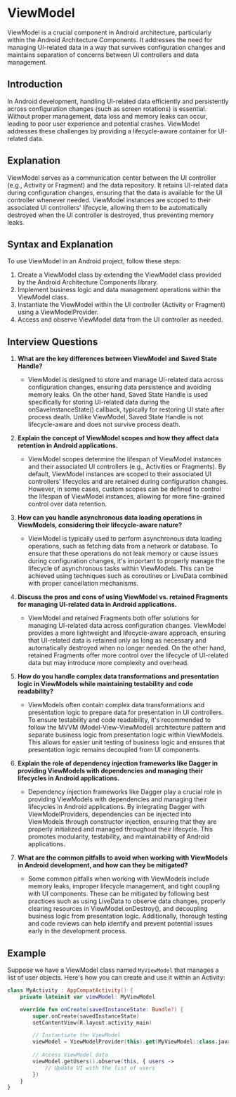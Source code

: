 # ViewModel

ViewModel is a crucial component in Android architecture, particularly within the Android Architecture Components. It addresses the need for managing UI-related data in a way that survives configuration changes and maintains separation of concerns between UI controllers and data management.

## Introduction

In Android development, handling UI-related data efficiently and persistently across configuration changes (such as screen rotations) is essential. Without proper management, data loss and memory leaks can occur, leading to poor user experience and potential crashes. ViewModel addresses these challenges by providing a lifecycle-aware container for UI-related data.

## Explanation

ViewModel serves as a communication center between the UI controller (e.g., Activity or Fragment) and the data repository. It retains UI-related data during configuration changes, ensuring that the data is available for the UI controller whenever needed. ViewModel instances are scoped to their associated UI controllers' lifecycle, allowing them to be automatically destroyed when the UI controller is destroyed, thus preventing memory leaks.

## Syntax and Explanation

To use ViewModel in an Android project, follow these steps:

1. Create a ViewModel class by extending the ViewModel class provided by the Android Architecture Components library.
2. Implement business logic and data management operations within the ViewModel class.
3. Instantiate the ViewModel within the UI controller (Activity or Fragment) using a ViewModelProvider.
4. Access and observe ViewModel data from the UI controller as needed.

## Interview Questions

1. **What are the key differences between ViewModel and Saved State Handle?**
    - ViewModel is designed to store and manage UI-related data across configuration changes, ensuring data persistence and avoiding memory leaks. On the other hand, Saved State Handle is used specifically for storing UI-related data during the onSaveInstanceState() callback, typically for restoring UI state after process death. Unlike ViewModel, Saved State Handle is not lifecycle-aware and does not survive process death.

2. **Explain the concept of ViewModel scopes and how they affect data retention in Android applications.**
    - ViewModel scopes determine the lifespan of ViewModel instances and their associated UI controllers (e.g., Activities or Fragments). By default, ViewModel instances are scoped to their associated UI controllers' lifecycles and are retained during configuration changes. However, in some cases, custom scopes can be defined to control the lifespan of ViewModel instances, allowing for more fine-grained control over data retention.

3. **How can you handle asynchronous data loading operations in ViewModels, considering their lifecycle-aware nature?**
    - ViewModel is typically used to perform asynchronous data loading operations, such as fetching data from a network or database. To ensure that these operations do not leak memory or cause issues during configuration changes, it's important to properly manage the lifecycle of asynchronous tasks within ViewModels. This can be achieved using techniques such as coroutines or LiveData combined with proper cancellation mechanisms.

4. **Discuss the pros and cons of using ViewModel vs. retained Fragments for managing UI-related data in Android applications.**
    - ViewModel and retained Fragments both offer solutions for managing UI-related data across configuration changes. ViewModel provides a more lightweight and lifecycle-aware approach, ensuring that UI-related data is retained only as long as necessary and automatically destroyed when no longer needed. On the other hand, retained Fragments offer more control over the lifecycle of UI-related data but may introduce more complexity and overhead.

5. **How do you handle complex data transformations and presentation logic in ViewModels while maintaining testability and code readability?**
    - ViewModels often contain complex data transformations and presentation logic to prepare data for presentation in UI controllers. To ensure testability and code readability, it's recommended to follow the MVVM (Model-View-ViewModel) architecture pattern and separate business logic from presentation logic within ViewModels. This allows for easier unit testing of business logic and ensures that presentation logic remains decoupled from UI components.

6. **Explain the role of dependency injection frameworks like Dagger in providing ViewModels with dependencies and managing their lifecycles in Android applications.**
    - Dependency injection frameworks like Dagger play a crucial role in providing ViewModels with dependencies and managing their lifecycles in Android applications. By integrating Dagger with ViewModelProviders, dependencies can be injected into ViewModels through constructor injection, ensuring that they are properly initialized and managed throughout their lifecycle. This promotes modularity, testability, and maintainability of Android applications.

7. **What are the common pitfalls to avoid when working with ViewModels in Android development, and how can they be mitigated?**
    - Some common pitfalls when working with ViewModels include memory leaks, improper lifecycle management, and tight coupling with UI components. These can be mitigated by following best practices such as using LiveData to observe data changes, properly clearing resources in ViewModel.onDestroy(), and decoupling business logic from presentation logic. Additionally, thorough testing and code reviews can help identify and prevent potential issues early in the development process.

## Example

Suppose we have a ViewModel class named `MyViewModel` that manages a list of user objects. Here's how you can create and use it within an Activity:

```kotlin
class MyActivity : AppCompatActivity() {
    private lateinit var viewModel: MyViewModel

    override fun onCreate(savedInstanceState: Bundle?) {
        super.onCreate(savedInstanceState)
        setContentView(R.layout.activity_main)

        // Instantiate the ViewModel
        viewModel = ViewModelProvider(this).get(MyViewModel::class.java)
        
        // Access ViewModel data
        viewModel.getUsers().observe(this, { users ->
            // Update UI with the list of users
        })
    }
}
